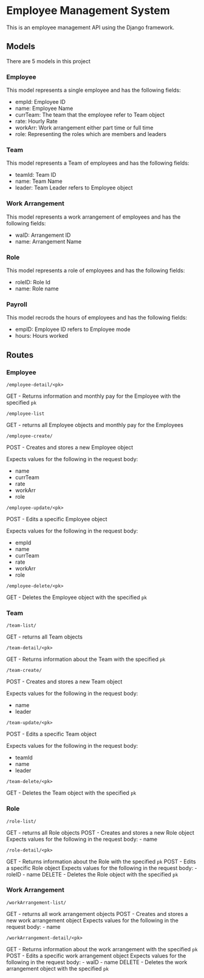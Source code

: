 # Employee Management System

This is an employee management API using the Django framework. 

## Models

There are 5 models in this project 

### Employee

This model represents a single employee and has the following fields:
- empId: Employee ID
- name: Employee Name
- currTeam: The team that the employee refer to Team object
- rate: Hourly Rate
- workArr: Work arrangement either part time or full time 
- role: Representing the roles which are members and leaders

### Team

This model represents a Team of employees and has the following fields:
- teamId: Team ID
- name: Team Name
- leader: Team Leader refers to Employee object 

### Work Arrangement

This model represents a work arrangement of employees and has the following fields:
- waID: Arrangement ID
- name: Arrangement Name

### Role 

This model represents a role of employees and has the following fields:
- roleID: Role Id
- name: Role name 

### Payroll

This model recrods the hours of employees and has the following fields:
- empID: Employee ID refers to Employee mode
- hours: Hours worked 




## Routes

### Employee

`/employee-detail/<pk>`

GET - Returns information and monthly pay for the Employee with the specified `pk`

`/employee-list`

GET - returns all Employee objects  and monthly pay for the Employees


`/employee-create/`

POST - Creates and stores a new Employee object

Expects values for the following in the request body:
- name
- currTeam
- rate
- workArr
- role

`/employee-update/<pk>`

POST - Edits a specific Employee object

Expects values for the following in the request body:
- empId
- name
- currTeam
- rate
- workArr
- role


`/employee-delete/<pk>`

GET - Deletes the Employee object with the specified `pk`

### Team

`/team-list/`

GET - returns all Team objects

`/team-detail/<pk>`

GET - Returns information about the Team with the specified `pk`

`/team-create/`

POST - Creates and stores a new Team object

Expects values for the following in the request body:
- name
- leader

`/team-update/<pk>`

POST - Edits a specific Team object

Expects values for the following in the request body:
- teamId
- name
- leader

`/team-delete/<pk>`

GET - Deletes the Team object with the specified `pk`

### Role

`/role-list/`

GET - returns all Role objects
POST - Creates and stores a new Role object
	Expects values for the following in the request body:
	- name


`/role-detail/<pk>`

GET - Returns information about the Role with the specified `pk`
POST - Edits a specific Role object
	Expects values for the following in the request body:
	- roleID
	- name
DELETE - Deletes the Role object with the specified `pk`

### Work Arrangement

`/workArrangement-list/`

GET - returns all work arrangement objects
POST - Creates and stores a new work arrangement object
	Expects values for the following in the request body:
	- name


`/workArrangement-detail/<pk>`

GET - Returns information about the work arrangement with the specified `pk`
POST - Edits a specific work arrangement object
	Expects values for the following in the request body:
	- waID
	- name
DELETE - Deletes the work arrangement object with the specified `pk`

